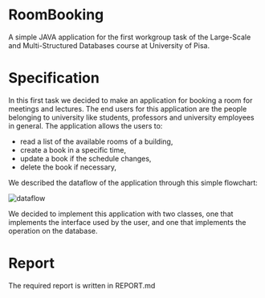 # RoomBooking
A simple JAVA application for the first workgroup task of the Large-Scale and Multi-Structured Databases course at University of Pisa.

# Specification
In this first task we decided to make an application for booking a room for meetings and lectures.
The end users for this application are the people belonging to university like students, professors and university employees in general. 
The application allows the users to:
  -	read a list of the available rooms of a building,
  -	create a book in a specific time,
  -	update a book if the schedule changes,
  -	delete the book if necessary,

We described the dataflow of the application through this simple flowchart:

![dataflow](https://github.com/seraogianluca/RoomBooking/blob/master/schemas/DataFlowChart.png)

We decided to implement this application with two classes, one that implements the interface used by the user, and one that implements the operation on the database.

# Report
The required report is written in REPORT.md